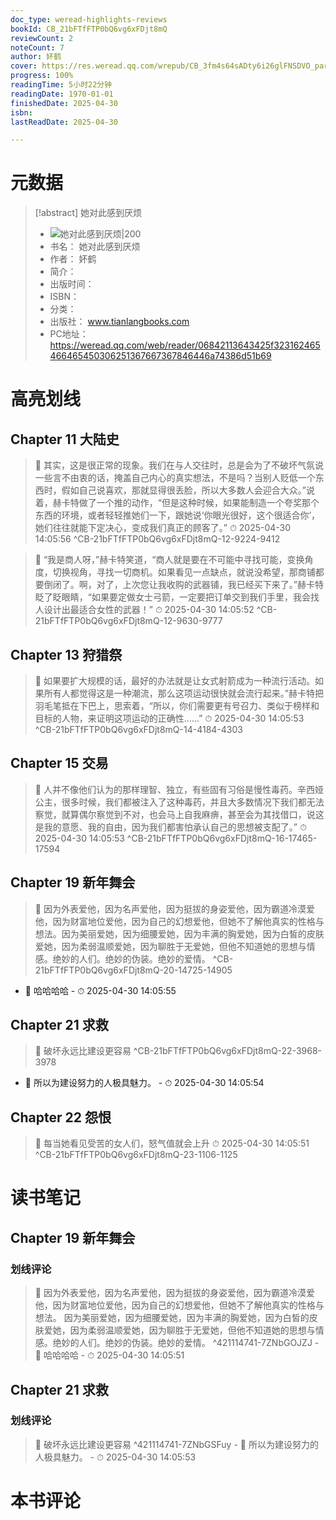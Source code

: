 ```yaml
---
doc_type: weread-highlights-reviews
bookId: CB_21bFTfFTP0bQ6vg6xFDjt8mQ
reviewCount: 2
noteCount: 7
author: 妚鹤
cover: https://res.weread.qq.com/wrepub/CB_3fm4s64sADty6i26glFNSDVO_parsecover
progress: 100%
readingTime: 5小时22分钟
readingDate: 1970-01-01
finishedDate: 2025-04-30
isbn: 
lastReadDate: 2025-04-30

---
```

# 元数据
> [!abstract] 她对此感到厌烦
> - ![ 她对此感到厌烦|200](https://res.weread.qq.com/wrepub/CB_3fm4s64sADty6i26glFNSDVO_parsecover)
> - 书名： 她对此感到厌烦
> - 作者： 妚鹤
> - 简介： 
> - 出版时间： 
> - ISBN： 
> - 分类： 
> - 出版社： www.tianlangbooks.com
> - PC地址：https://weread.qq.com/web/reader/06842113643425f323162465466465450306251367667367846446a74386d51b69

# 高亮划线

## Chapter 11 大陆史

> 📌 其实，这是很正常的现象。我们在与人交往时，总是会为了不破坏气氛说一些言不由衷的话，掩盖自己内心的真实想法，不是吗？当别人贬低一个东西时，假如自己说喜欢，那就显得很丢脸，所以大多数人会迎合大众。”说着，赫卡特做了一个推的动作，“但是这种时候，如果能制造一个夸奖那个东西的环境，或者轻轻推她们一下，跟她说‘你眼光很好，这个很适合你’，她们往往就能下定决心，变成我们真正的顾客了。” 
> ⏱ 2025-04-30 14:05:56 ^CB-21bFTfFTP0bQ6vg6xFDjt8mQ-12-9224-9412

> 📌 “我是商人呀，”赫卡特笑道，“商人就是要在不可能中寻找可能，变换角度，切换视角，寻找一切商机。如果看见一点缺点，就说没希望，那商铺都要倒闭了。啊，对了，上次您让我收购的武器铺，我已经买下来了。”赫卡特眨了眨眼睛，“如果要定做女士弓箭，一定要把订单交到我们手里，我会找人设计出最适合女性的武器！” 
> ⏱ 2025-04-30 14:05:52 ^CB-21bFTfFTP0bQ6vg6xFDjt8mQ-12-9630-9777

## Chapter 13 狩猎祭

> 📌 如果要扩大规模的话，最好的办法就是让女式射箭成为一种流行活动。如果所有人都觉得这是一种潮流，那么这项运动很快就会流行起来。”赫卡特把羽毛笔抵在下巴上，思索着，“所以，你们需要更有号召力、类似于榜样和目标的人物，来证明这项运动的正确性……” 
> ⏱ 2025-04-30 14:05:53 ^CB-21bFTfFTP0bQ6vg6xFDjt8mQ-14-4184-4303

## Chapter 15 交易

> 📌 人并不像他们认为的那样理智、独立，有些固有习俗是慢性毒药。辛西娅公主，很多时候，我们都被注入了这种毒药，并且大多数情况下我们都无法察觉，就算偶尔察觉到不对，也会马上自我麻痹，甚至会为其找借口，说这是我的意愿、我的自由，因为我们都害怕承认自己的思想被支配了。” 
> ⏱ 2025-04-30 14:05:53 ^CB-21bFTfFTP0bQ6vg6xFDjt8mQ-16-17465-17594

## Chapter 19 新年舞会

> 📌 因为外表爱他，因为名声爱他，因为挺拔的身姿爱他，因为霸道冷漠爱他，因为财富地位爱他，因为自己的幻想爱他，但她不了解他真实的性格与想法。因为美丽爱她，因为细腰爱她，因为丰满的胸爱她，因为白皙的皮肤爱她，因为柔弱温顺爱她，因为聊胜于无爱她，但他不知道她的思想与情感。绝妙的人们。绝妙的伪装。绝妙的爱情。 ^CB-21bFTfFTP0bQ6vg6xFDjt8mQ-20-14725-14905
- 💭 哈哈哈哈 - ⏱ 2025-04-30 14:05:55 

## Chapter 21 求救

> 📌 破坏永远比建设更容易 ^CB-21bFTfFTP0bQ6vg6xFDjt8mQ-22-3968-3978
- 💭 所以为建设努力的人极具魅力。 - ⏱ 2025-04-30 14:05:54 

## Chapter 22 怨恨

> 📌 每当她看见受苦的女人们，怒气值就会上升 
> ⏱ 2025-04-30 14:05:51 ^CB-21bFTfFTP0bQ6vg6xFDjt8mQ-23-1106-1125

# 读书笔记

## Chapter 19 新年舞会

### 划线评论
> 📌 因为外表爱他，因为名声爱他，因为挺拔的身姿爱他，因为霸道冷漠爱他，因为财富地位爱他，因为自己的幻想爱他，但她不了解他真实的性格与想法。
因为美丽爱她，因为细腰爱她，因为丰满的胸爱她，因为白皙的皮肤爱她，因为柔弱温顺爱她，因为聊胜于无爱她，但他不知道她的思想与情感。绝妙的人们。绝妙的伪装。绝妙的爱情。  ^421114741-7ZNbGOJZJ
    - 💭 哈哈哈哈
    - ⏱ 2025-04-30 14:05:51
   
## Chapter 21 求救

### 划线评论
> 📌 破坏永远比建设更容易  ^421114741-7ZNbGSFuy
    - 💭 所以为建设努力的人极具魅力。
    - ⏱ 2025-04-30 14:05:53
   
# 本书评论

